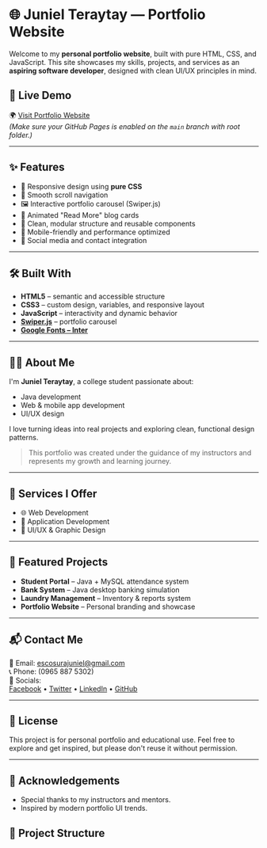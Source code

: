 # 🌐 Juniel Teraytay — Portfolio Website

Welcome to my **personal portfolio website**, built with pure HTML, CSS, and JavaScript. This site showcases my skills, projects, and services as an **aspiring software developer**, designed with clean UI/UX principles in mind.

## 🚀 Live Demo

🌍 [Visit Portfolio Website](https://github.com/escosurajuniel-sudo/My2ndwebsite)  
*(Make sure your GitHub Pages is enabled on the `main` branch with root folder.)*


---

## ✨ Features

- 🎯 Responsive design using **pure CSS**
- 🧭 Smooth scroll navigation
- 🖼️ Interactive portfolio carousel (Swiper.js)
- 🧠 Animated "Read More" blog cards
- 🧪 Clean, modular structure and reusable components
- 📱 Mobile-friendly and performance optimized
- 📇 Social media and contact integration

---

## 🛠️ Built With

- **HTML5** – semantic and accessible structure
- **CSS3** – custom design, variables, and responsive layout
- **JavaScript** – interactivity and dynamic behavior
- **[Swiper.js](https://swiperjs.com/)** – portfolio carousel
- **[Google Fonts – Inter](https://fonts.google.com/specimen/Inter)**

---

## 👨‍💻 About Me

I'm **Juniel Teraytay**, a college student passionate about:
- Java development
- Web & mobile app development
- UI/UX design

I love turning ideas into real projects and exploring clean, functional design patterns.

> This portfolio was created under the guidance of my instructors and represents my growth and learning journey.

---

## 🧰 Services I Offer

- 🌐 Web Development
- 📱 Application Development
- 🎨 UI/UX & Graphic Design

---

## 📸 Featured Projects

- **Student Portal** – Java + MySQL attendance system  
- **Bank System** – Java desktop banking simulation  
- **Laundry Management** – Inventory & reports system  
- **Portfolio Website** – Personal branding and showcase

---

## 📬 Contact Me

📧 Email: [escosurajuniel@gmail.com](mailto:escosurajuniel@gmail.com)  
📞 Phone: (0965 887 5302)  
🔗 Socials:  
[Facebook](https://www.facebook.com/profile.php?id=61579302597680) • [Twitter](https://x.com/Juniel_Teraytay) • [LinkedIn](https://www.linkedin.com/in/juniel-teraytay-767672380/) • [GitHub](https://github.com/escosurajuniel-sudo/JunielT)

---

## 📝 License

This project is for personal portfolio and educational use. Feel free to explore and get inspired, but please don't reuse it without permission.

---

## 🙌 Acknowledgements

- Special thanks to my instructors and mentors.
- Inspired by modern portfolio UI trends.


## 📂 Project Structure




